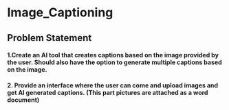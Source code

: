 # Image_Captioning

## Problem Statement
#### 1.Create an AI tool that creates captions based on the image provided by the user. Should also have the option to generate multiple captions based on the image.
#### 2. Provide an interface where the user can come and upload images and get AI generated captions. (This part pictures are attached as a word document)
